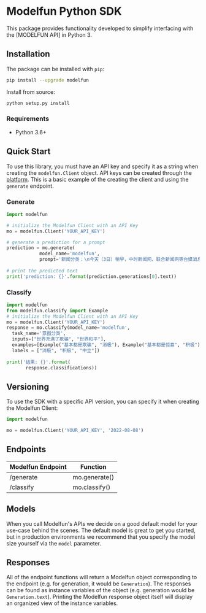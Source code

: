 
# Modelfun Python SDK

This package provides functionality developed to simplify interfacing with the [MODELFUN API] in Python 3.

## Installation

The package can be installed with `pip`:

```bash
pip install --upgrade modelfun
```

Install from source:

```bash
python setup.py install
```

### Requirements
- Python 3.6+

## Quick Start

To use this library, you must have an API key and specify it as a string when creating the `modelfun.Client` object. API keys can be created through the [platform](https://www.modelfun.cn/). This is a basic example of the creating the client and using the `generate` endpoint.

### Generate
```python
import modelfun

# initialize the Modelfun Client with an API Key
mo = modelfun.Client('YOUR_API_KEY')

# generate a prediction for a prompt 
prediction = mo.generate(
            model_name='modelfun',
            prompt='新闻分类：\n今天（3日）稍早，中时新闻网、联合新闻网等台媒消息称，佩洛西3日上午抵台“立法院”，台湾新党一早8时就到台“立法院”外抗议，高喊：“佩洛西，滚蛋！”台媒报道称，新党主席吴成典表示，佩洛西来台一点道理都没有，“平常都说来者是客，但这次来的是祸！是来祸害台湾的。”他说，佩洛西给台湾带来祸害，“到底还要欢迎什么”。\n选项：财经，法律，国际，军事\n答案：')
            
# print the predicted text          
print('prediction: {}'.format(prediction.generations[0].text))
```
### Classify
```python
import modelfun
from modelfun.classify import Example
# initialize the Modelfun Client with an API Key
mo = modelfun.Client('YOUR_API_KEY')
response = mo.classify(model_name='modelfun',
  task_name='意图分类',
  inputs=["世界充满了欺骗", "世界和平"],
  examples=[Example("基本都是欺骗", "消极"), Example("基本都是惊喜", "积极")],
  labels = ["消极", "积极", "中立"])
  
print('结果: {}'.format(
       response.classifications))
```


## Versioning
To use the SDK with a specific API version, you can specify it when creating the Modelfun Client:

```python
import modelfun

mo = modelfun.Client('YOUR_API_KEY', '2022-08-08')
```

## Endpoints

Modelfun Endpoint | Function
----- | -----
/generate  | mo.generate()
/classify | mo.classify()

## Models
When you call Modelfun's APIs we decide on a good default model for your use-case behind the scenes. The default model is great to get you started, but in production environments we recommend that you specify the model size yourself via the `model` parameter.

## Responses
All of the endpoint functions will return a Modelfun object corresponding to the endpoint (e.g. for generation, it would be `Generation`). The responses can be found as instance variables of the object (e.g. generation would be `Generation.text`). Printing the Modelfun response object itself will display an organized view of the instance variables.

